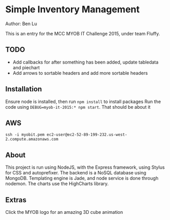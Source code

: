 Simple Inventory Management
===========================

Author: Ben Lu

This is an entry for the MCC MYOB IT Challenge 2015, under team Fluffy.

TODO
----

* Add callbacks for after something has been added, update tabledata and piechart
* Add arrows to sortable headers and add more sortable headers

Installation
------------

Ensure node is installed, then run `npm install` to install packages
Run the code using `DEBUG=myob-it-2015:* npm start`. 
That should be about it

AWS
---

```
ssh -i myobit.pem ec2-user@ec2-52-89-199-232.us-west-2.compute.amazonaws.com
```

About
-----

This project is run using NodeJS, with the Express framework, using Stylus for CSS and autoprefixer. The backend is a NoSQL database using MongoDB.
Templating engine is Jade, and node service is done through nodemon.
The charts use the HighCharts library.

Extras
------

Click the MYOB logo for an amazing 3D cube animation
